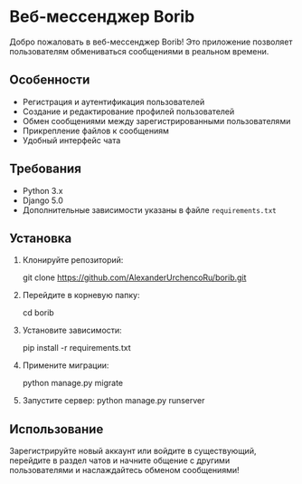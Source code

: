 # Веб-мессенджер Borib

Добро пожаловать в веб-мессенджер Borib! Это приложение позволяет пользователям обмениваться сообщениями в реальном времени.

## Особенности

- Регистрация и аутентификация пользователей
- Создание и редактирование профилей пользователей
- Обмен сообщениями между зарегистрированными пользователями
- Прикрепление файлов к сообщениям
- Удобный интерфейс чата

## Требования

- Python 3.x
- Django 5.0
- Дополнительные зависимости указаны в файле `requirements.txt`

## Установка

1. Клонируйте репозиторий:
   
   git clone https://github.com/AlexanderUrchencoRu/borib.git

2. Перейдите в корневую папку:

   cd borib

3. Установите зависимости:

   pip install -r requirements.txt
   
4. Примените миграции:

   python manage.py migrate
   
5. Запустите сервер:
   python manage.py runserver

## Использование
Зарегистрируйте новый аккаунт или войдите в существующий, перейдите в раздел чатов и начните общение с другими пользователями и наслаждайтесь обменом сообщениями!
